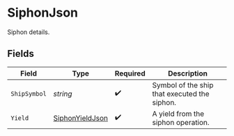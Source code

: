 # SiphonJson

Siphon details.


## Fields

| Field                                                         | Type                                                          | Required                                                      | Description                                                   |
| ------------------------------------------------------------- | ------------------------------------------------------------- | ------------------------------------------------------------- | ------------------------------------------------------------- |
| `ShipSymbol`                                                  | *string*                                                      | :heavy_check_mark:                                            | Symbol of the ship that executed the siphon.                  |
| `Yield`                                                       | [SiphonYieldJson](../../Models/Components/SiphonYieldJson.md) | :heavy_check_mark:                                            | A yield from the siphon operation.                            |